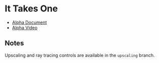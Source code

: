 # It Takes One

- [Alpha Document](./Documents/cs354p-alpha.pdf)
- [Alpha Video](https://www.youtube.com/watch?v=RW_Rck_ecGY)

## Notes

Upscaling and ray tracing controls are available in the `upscaling` branch.
